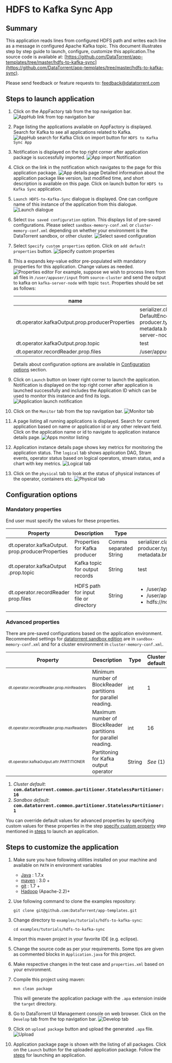 # HDFS to Kafka Sync App

## Summary

This application reads lines from configured HDFS path and writes each line as a message in configured Apache Kafka topic.
This document illustrates step by step guide to launch, configure, customize
this application.The source code is available at: [https://github.com/DataTorrent/app-templates/tree/master/hdfs-to-kafka-sync](https://github.com/DataTorrent/app-templates/tree/master/hdfs-to-kafka-sync).

Please send feedback or feature requests to: [feedback@datatorrent.com](mailto:feedback@datatorrent.com)

## <a name="steps_to_launch">Steps to launch application</a>

1. Click on the AppFactory tab from the top navigation bar.
   ![AppHub link from top navigation bar](images/common/apphub_link.png)

1. Page listing the applications available on AppFactory is displayed.
Search for Kafka to see all applications related to Kafka.
   ![AppHub search for Kafka](images/hdfs-to-kafka-sync/apphub-search.png)
    Click on import button for `HDFS to Kafka Sync App`

1. Notification is displayed on the top right corner after application package is successfully
   imported.
   ![App import Notification](images/hdfs-to-kafka-sync/import-notification.png)

1. Click on the link in the notification which navigates to the page for this application package.
   ![App details page](images/hdfs-to-kafka-sync/app-details-page.png)
    Detailed information about the application package like version, last modified time, and short description is available on this page. Click on launch button for `HDFS to Kafka Sync` application.

1. <a name="launch-dialogue"></a>`Launch HDFS-to-Kafka-Sync` dialogue is displayed. One can configure name of this instance of the application from this dialogue.
   ![Launch dialogue](images/hdfs-to-kafka-sync/launch.png)

1. Select `Use saved configuration` option. This displays list of pre-saved configurations.
Please select `sandbox-memory-conf.xml` or `cluster-memory-conf.xml` depending on whether
your environment is the DataTorrent sandbox, or other cluster.
   ![Select saved configuration](images/hdfs-to-kafka-sync/saved-conf.png)

1. Select `Specify custom properties` option. Click on `add default properties` button.
   ![Specify custom properties](images/hdfs-to-kafka-sync/spcify-custom.png)

1. This a expands key-value editor pre-populated with mandatory properties for this application. Change values as needed.
   ![Properties editor](images/hdfs-to-kafka-sync/property-editor.png)
   <a name="property-editor"></a>
   For example, suppose we wish to process lines from all files in `/user/appuser/input` from `source-cluster` and send the output to kafka on `kafka-server-node` with topic `test`. Properties should be set as follows:

    |name|value|
    |-|-|
    |dt.operator.kafkaOutput.prop.producerProperties|serializer.class=kafka.serializer. DefaultEncoder,<br/>producer.type= async,<br/>metadata.broker. list=kafka-server-node:9092|
    |dt.operator.kafkaOutput.prop.topic|test|
    |dt.operator.recordReader.prop.files|/user/appuser/input|

    Details about configuration options are available in [Configuration options](#configuration_options) section.

1. Click on `Launch` button on lower right corner to launch the application.
Notification is displayed on the top right corner after application is launched successfully and includes the Application ID which can be used to monitor this instance and find its logs.
   ![Application launch notification](images/common/app_launch_notification.png)

1. Click on the `Monitor` tab from the top navigation bar.
   ![Monitor tab](images/common/monitor_link.png)

1. A page listing all running applications is displayed. Search for current application based on name or application id or any other relevant field. Click on the application name or id to navigate to application instance details page.
   ![Apps monitor listing](images/common/apps_monitor_listing.png)
1. Application instance details page shows key metrics for monitoring the application status.
   The `logical` tab shows application DAG, Stram events, operator status based on logical operators, stream status, and a chart with key metrics.
   ![Logical tab](images/hdfs-to-kafka-sync/logical.png)

1. Click on the `physical` tab to look at the status of physical instances of the operator, containers etc.
   ![Physical tab](images/hdfs-to-kafka-sync/physical.png)

## <a name="configuration_options">Configuration options</a>

### Mandatory properties
End user must specify the values for these properties.

|Property|Description|Type|Example|
|-|-|-|-|
|dt.operator.kafkaOutput. prop.producerProperties|Properties for Kafka producer|Comma separated String|serializer.class=kafka.serializer.DefaultEncoder, producer.type=async,<br>metadata.broker.list=kafka-server-node:9092|
|dt.operator.kafkaOutput .prop.topic|Kafka topic for output records| String|test|
|dt.operator.recordReader<br/>prop.files|HDFS path for input file or directory| String|<ul><li>/user/appuser/input/directory1</li><li>/user/appuser/input/file2.log</li><li>hdfs://node1.corp1.com/user/appuser/input</li></ul>|

### Advanced properties
There are pre-saved configurations based on the application environment. Recommended settings for [datatorrent sandbox edition](https://www.datatorrent.com/download/datatorrent-rts-sandbox-edition-download/) are in `sandbox-memory-conf.xml` and for a cluster environment in `cluster-memory-conf.xml`.

|Property|Description|Type|Cluster default|Sandbox default|
|-|-|-|-|-|
|<p style="font-size:12px">dt.operator.recordReader.prop.minReaders|Minimum number of BlockReader partitions for parallel reading.|int|1|1|
|<p style="font-size:12px">dt.operator.recordReader.prop.maxReaders|Maximum number of BlockReader partitions for parallel reading.|int|16|1|
|<p style="font-size:12px">dt.operator.kafkaOutput.attr.PARTITIONER|Partitoning for Kafka output operator| String|_See_ (1)|_See_ (2)|

1. _Cluster default_: <tt><b>com.datatorrent.common.partitioner.StatelessPartitioner:16</b></tt>
2. _Sandbox default_: <tt><b>com.datatorrent.common.partitioner.StatelessPartitioner:1</b></tt>

You can override default values for advanced properties by specifying custom values for these properties in the step [specify custom property](#property-editor) step mentioned in [steps](#steps_to_launch) to launch an application.

## Steps to customize the application

1. Make sure you have following utilities installed on your machine and available on `PATH` in environment variables
    - [Java](https://www.java.com/en/download/manual.jsp) : 1.7.x
    - [maven](http://maven.apache.org/download.cgi) : 3.0 +
    - [git](https://git-scm.com/book/en/v2/Getting-Started-Installing-Git) : 1.7 +
    - [Hadoop]( http://www.michael-noll.com/tutorials/running-hadoop-on-ubuntu-linux-single-node-cluster/) (Apache-2.2)+

1. Use following command to clone the examples repository:

    ```
    git clone git@github.com:DataTorrent/app-templates.git
    ```

1. Change directory to `examples/tutorials/hdfs-to-kafka-sync`:

    ```
    cd examples/tutorials/hdfs-to-kafka-sync
    ```

1. Import this maven project in your favorite IDE (e.g. eclipse).

1. Change the source code as per your requirements. Some tips are given as commented blocks in `Application.java` for this project.

1. Make respective changes in the test case and `properties.xml` based on your environment.

1. Compile this project using maven:
    ```
    mvn clean package
    ```

    This will generate the application package with the `.apa` extension inside the `target` directory.

1. Go to DataTorrent UI Management console on web browser. Click on the `Develop` tab from the top navigation bar.
   ![Develop tab](images/common/develop_link.png)

1. Click on `upload package` button and upload the generated `.apa` file.
   ![Upload](images/common/upload.png)

1. Application package page is shown with the listing of all packages. Click on the `Launch` button for the uploaded application package. Follow the [steps](#launch-dialogue) for launching an application.
